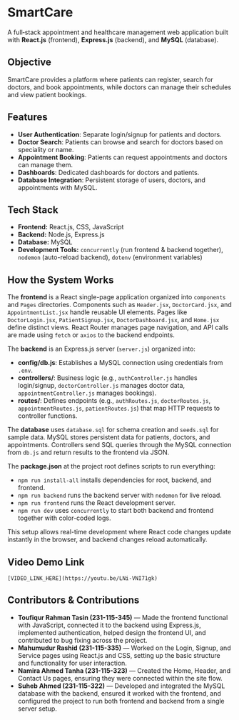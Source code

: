 # SmartCare

A full‑stack appointment and healthcare management web application built with **React.js** (frontend), **Express.js** (backend), and **MySQL** (database).

## Objective

SmartCare provides a platform where patients can register, search for doctors, and book appointments, while doctors can manage their schedules and view patient bookings.

## Features

* **User Authentication**: Separate login/signup for patients and doctors.
* **Doctor Search**: Patients can browse and search for doctors based on speciality or name.
* **Appointment Booking**: Patients can request appointments and doctors can manage them.
* **Dashboards**: Dedicated dashboards for doctors and patients.
* **Database Integration**: Persistent storage of users, doctors, and appointments with MySQL.

## Tech Stack

* **Frontend:** React.js, CSS, JavaScript
* **Backend:** Node.js, Express.js
* **Database:** MySQL
* **Development Tools:** `concurrently` (run frontend & backend together), `nodemon` (auto-reload backend), `dotenv` (environment variables)

## How the System Works

The **frontend** is a React single-page application organized into `components` and `Pages` directories. Components such as `Header.jsx`, `DoctorCard.jsx`, and `AppointmentList.jsx` handle reusable UI elements. Pages like `DoctorLogin.jsx`, `PatientSignup.jsx`, `DoctorDashboard.jsx`, and `Home.jsx` define distinct views. React Router manages page navigation, and API calls are made using `fetch` or `axios` to the backend endpoints.

The **backend** is an Express.js server (`server.js`) organized into:

* **config/db.js**: Establishes a MySQL connection using credentials from `.env`.
* **controllers/**: Business logic (e.g., `authController.js` handles login/signup, `doctorController.js` manages doctor data, `appointmentController.js` manages bookings).
* **routes/**: Defines endpoints (e.g., `authRoutes.js`, `doctorRoutes.js`, `appointmentRoutes.js`, `patientRoutes.js`) that map HTTP requests to controller functions.

The **database** uses `database.sql` for schema creation and `seeds.sql` for sample data. MySQL stores persistent data for patients, doctors, and appointments. Controllers send SQL queries through the MySQL connection from `db.js` and return results to the frontend via JSON.

The **package.json** at the project root defines scripts to run everything:

* `npm run install-all` installs dependencies for root, backend, and frontend.
* `npm run backend` runs the backend server with `nodemon` for live reload.
* `npm run frontend` runs the React development server.
* `npm run dev` uses `concurrently` to start both backend and frontend together with color-coded logs.

This setup allows real-time development where React code changes update instantly in the browser, and backend changes reload automatically.

## Video Demo Link

`[VIDEO_LINK_HERE](https://youtu.be/LNi-VNI71gk)`

## Contributors & Contributions

* **Toufiqur Rahman Tasin (231-115-345)** — Made the frontend functional with JavaScript, connected it to the backend using Express.js, implemented authentication, helped design the frontend UI, and contributed to bug fixing across the project.
* **Mahumudur Rashid (231-115-335)** — Worked on the Login, Signup, and Service pages using React.js and CSS, setting up the basic structure and functionality for user interaction.
* **Namira Ahmed Tanha (231-115-323)** — Created the Home, Header, and Contact Us pages, ensuring they were connected within the site flow.
* **Suheb Ahmed (231-115-322)** — Developed and integrated the MySQL database with the backend, ensured it worked with the frontend, and configured the project to run both frontend and backend from a single server setup.
